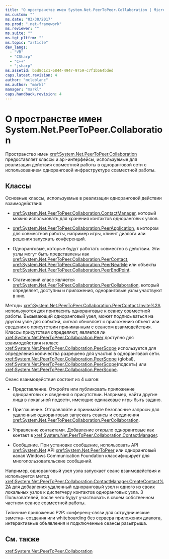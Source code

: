 ```yaml
---
title: "О пространстве имен System.Net.PeerToPeer.Collaboration | Microsoft Docs"
ms.custom: ""
ms.date: "03/30/2017"
ms.prod: ".net-framework"
ms.reviewer: ""
ms.suite: ""
ms.tgt_pltfrm: ""
ms.topic: "article"
dev_langs: 
  - "VB"
  - "CSharp"
  - "C++"
  - "jsharp"
ms.assetid: b5d8c1c1-6844-4947-9759-c7f1b564bded
caps.latest.revision: 4
author: "mcleblanc"
ms.author: "markl"
manager: "markl"
caps.handback.revision: 4
---
```

# О пространстве имен System.Net.PeerToPeer.Collaboration
Пространство имен <xref:System.Net.PeerToPeer.Collaboration> предоставляет классы и api\-интерфейсы, используемые для реализации действия совместной работы в одноранговой сети с использованием одноранговой инфраструктуре совместной работы.  
  
## Классы  
 Основные классы, используемые в реализации одноранговой действии взаимодействия:  
  
-   <xref:System.Net.PeerToPeer.Collaboration.ContactManager>, который можно использовать для хранения контактов одноранговых узлов.  
  
-   <xref:System.Net.PeerToPeer.Collaboration.PeerApplication>, в котором для совместной работы, например игры, клиент диалога или решения запускать конференций.  
  
-   Одноранговые, которые будут работать совместно в действии.  Эти узлы могут быть представлены как <xref:System.Net.PeerToPeer.Collaboration.PeerContact>, <xref:System.Net.PeerToPeer.Collaboration.PeerNearMe> или объекты <xref:System.Net.PeerToPeer.Collaboration.PeerEndPoint>.  
  
-   Статический класс является <xref:System.Net.PeerToPeer.Collaboration.PeerCollaboration>, который определяет, доступны и приложения, одноранговые узлы участвуют в них.  
  
 Методы <xref:System.Net.PeerToPeer.Collaboration.PeerContact.Invite%2A> используются для пригласить одноранговые к сеансу совместной работы.  Вызывающий одноранговый узел, может подписываться на другом узле для событий, сигнал обновляет к приложению объект или сведения о присутствии приниманным с сеансом взаимодействия.  Классы присутствия определяют, является ли <xref:System.Net.PeerToPeer.Collaboration.Peer> доступно для взаимодействия и класс <xref:System.Net.PeerToPeer.Collaboration.PeerScope> используется для определения количества разрешено для участия в одноранговой сети. <xref:System.Net.PeerToPeer.Collaboration.PeerScope> \(global\), <xref:System.Net.PeerToPeer.Collaboration.PeerScope>\(подсеть\) или <xref:System.Net.PeerToPeer.Collaboration.PeerScope>.  
  
 Сеанс взаимодействия состоит из 4 шагов:  
  
-   Представление.  Откройте или публиковать приложение одноранговых и сведения о присутствии.  Например, найти другие лица в локальной подсети, имеющие одинаковые игры быть задано.  
  
-   Приглашение.  Отправляйте и принимайте безопасные запросы для удаленных одноранговых запускать сеансы и соединения <xref:System.Net.PeerToPeer.Collaboration.PeerCollaboration>.  
  
-   Управление контактами.  Добавление открыло одноранговые как контакт в <xref:System.Net.PeerToPeer.Collaboration.ContactManager>.  
  
-   Сообщение.  При установке сообщение, использовать API <xref:System.Net> API <xref:System.Net.PeerToPeer> или одноранговый канал Windows Communication Foundation классифицирует для многопользовательские сообщений.  
  
 Например, одноранговый узел узла запускает сеанс взаимодействия и используется метод <xref:System.Net.PeerToPeer.Collaboration.ContactManager.CreateContact%2A> для добавления удаленный одноранговый узел и одного из своих локальных узлов к диспетчеру контактов одноранговых узла.  3 Пользователей, после чего будут участвовать в своем собственном частном сеансе совместной работы.  
  
 Типичные приложения P2P: конференц\-связи для сотруднические заметка\- создания или whiteboarding без сервера приложения диалога, интерактивные объявления и подключенные сеансы разыгрыша.  
  
## См. также  
 <xref:System.Net.PeerToPeer.Collaboration>
